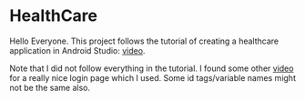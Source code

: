 # HealthCare

Hello Everyone.
This project follows the tutorial of creating a healthcare application in Android Studio: [video](https://www.youtube.com/watch?v=9CkpMm-n5iA&t=12269s&ab_channel=NileshTechnology).

Note that I did not follow everything in the tutorial.  I found some other [video](https://www.youtube.com/watch?v=HagZBlNevLQ&ab_channel=AndroidKnowledge) for a really nice login page which I used.
Some id tags/variable names might not be the same also.
